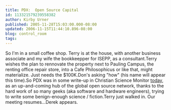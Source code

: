 ```yaml
---
title: PDX:  Open Source Capital
id: 113321579239558382
author: Kirby Urner
published: 2005-11-28T15:03:00.000-08:00
updated: 2006-11-15T11:44:10.896-08:00
blog: control_room
tags: 
---
```


So I'm in a small coffee shop. Terry is at the house, with another business associate and my wife the bookkeepper for ISEPP, as a consultant.Terry wishes the plan to rennovate the property next to Pauling Campus, the renting office repair store, into a Cafe Philosophicus or like that, might materialize.  Just needs the $100K.Don's asking "how" (his name will appear this time).So PDX was in some write-up in Christian Science Monitor [today](http://www.csmonitor.com/2005/1128/p03s02-ussc.html), as an up-and-coming hub of the global open source network, thanks to the hard work of so many geeks (aka software and hardware engineers), trying to write some benign-enough science / fiction.Terry just walked in.  Our meeting resumes...Derek appears.